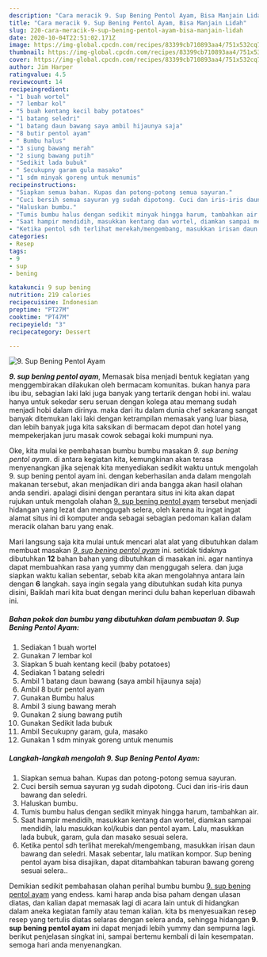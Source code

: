 ```yaml
---
description: "Cara meracik 9. Sup Bening Pentol Ayam, Bisa Manjain Lidah"
title: "Cara meracik 9. Sup Bening Pentol Ayam, Bisa Manjain Lidah"
slug: 220-cara-meracik-9-sup-bening-pentol-ayam-bisa-manjain-lidah
date: 2020-10-04T22:51:02.171Z
image: https://img-global.cpcdn.com/recipes/83399cb710893aa4/751x532cq70/9-sup-bening-pentol-ayam-foto-resep-utama.jpg
thumbnail: https://img-global.cpcdn.com/recipes/83399cb710893aa4/751x532cq70/9-sup-bening-pentol-ayam-foto-resep-utama.jpg
cover: https://img-global.cpcdn.com/recipes/83399cb710893aa4/751x532cq70/9-sup-bening-pentol-ayam-foto-resep-utama.jpg
author: Jim Harper
ratingvalue: 4.5
reviewcount: 14
recipeingredient:
- "1 buah wortel"
- "7 lembar kol"
- "5 buah kentang kecil baby potatoes"
- "1 batang seledri"
- "1 batang daun bawang saya ambil hijaunya saja"
- "8 butir pentol ayam"
- " Bumbu halus"
- "3 siung bawang merah"
- "2 siung bawang putih"
- "Sedikit lada bubuk"
- " Secukupny garam gula masako"
- "1 sdm minyak goreng untuk menumis"
recipeinstructions:
- "Siapkan semua bahan. Kupas dan potong-potong semua sayuran."
- "Cuci bersih semua sayuran yg sudah dipotong. Cuci dan iris-iris daun bawang dan seledri."
- "Haluskan bumbu."
- "Tumis bumbu halus dengan sedikit minyak hingga harum, tambahkan air."
- "Saat hampir mendidih, masukkan kentang dan wortel, diamkan sampai mendidih, lalu masukkan kol/kubis dan pentol ayam. Lalu, masukkan lada bubuk, garam, gula dan masako sesuai selera."
- "Ketika pentol sdh terlihat merekah/mengembang, masukkan irisan daun bawang dan seledri. Masak sebentar, lalu matikan kompor. Sup bening pentol ayam bisa disajikan, dapat ditambahkan taburan bawang goreng sesuai selera.."
categories:
- Resep
tags:
- 9
- sup
- bening

katakunci: 9 sup bening 
nutrition: 219 calories
recipecuisine: Indonesian
preptime: "PT27M"
cooktime: "PT47M"
recipeyield: "3"
recipecategory: Dessert

---
```



![9. Sup Bening Pentol Ayam](https://img-global.cpcdn.com/recipes/83399cb710893aa4/751x532cq70/9-sup-bening-pentol-ayam-foto-resep-utama.jpg)

<b><i>9. sup bening pentol ayam</i></b>, Memasak bisa menjadi bentuk kegiatan yang menggembirakan dilakukan oleh bermacam komunitas. bukan hanya para ibu ibu, sebagian laki laki juga banyak yang tertarik dengan hobi ini. walau hanya untuk sekedar seru seruan dengan kolega atau memang sudah menjadi hobi dalam dirinya. maka dari itu dalam dunia chef sekarang sangat banyak ditemukan laki laki dengan ketrampilan memasak yang luar biasa, dan lebih banyak juga kita saksikan di bermacam depot dan hotel yang mempekerjakan juru masak cowok sebagai koki mumpuni nya.

Oke, kita mulai ke pembahasan bumbu bumbu masakan <i>9. sup bening pentol ayam</i>. di antara kegiatan kita, kemungkinan akan terasa menyenangkan jika sejenak kita menyediakan sedikit waktu untuk mengolah 9. sup bening pentol ayam ini. dengan keberhasilan anda dalam mengolah makanan tersebut, akan menjadikan diri anda bangga akan hasil olahan anda sendiri. apalagi disini dengan perantara situs ini kita akan dapat rujukan untuk mengolah olahan <u>9. sup bening pentol ayam</u> tersebut menjadi hidangan yang lezat dan menggugah selera, oleh karena itu ingat ingat alamat situs ini di komputer anda sebagai sebagian pedoman kalian dalam meracik olahan baru yang enak.




Mari langsung saja kita mulai untuk mencari alat alat yang dibutuhkan dalam membuat masakan <u><i>9. sup bening pentol ayam</i></u> ini. setidak tidaknya dibutuhkan <b>12</b> bahan bahan yang dibutuhkan di masakan ini. agar nantinya dapat membuahkan rasa yang yummy dan menggugah selera. dan juga siapkan waktu kalian sebentar, sebab kita akan mengolahnya antara lain dengan <b>6</b> langkah. saya ingin segala yang dibutuhkan sudah kita punya disini, Baiklah mari kita buat dengan merinci dulu bahan keperluan dibawah ini.

<!--inarticleads1-->

##### Bahan pokok dan bumbu yang dibutuhkan dalam pembuatan 9. Sup Bening Pentol Ayam:

1. Sediakan 1 buah wortel
1. Gunakan 7 lembar kol
1. Siapkan 5 buah kentang kecil (baby potatoes)
1. Sediakan 1 batang seledri
1. Ambil 1 batang daun bawang (saya ambil hijaunya saja)
1. Ambil 8 butir pentol ayam
1. Gunakan  Bumbu halus
1. Ambil 3 siung bawang merah
1. Gunakan 2 siung bawang putih
1. Gunakan Sedikit lada bubuk
1. Ambil  Secukupny garam, gula, masako
1. Gunakan 1 sdm minyak goreng untuk menumis




<!--inarticleads2-->

##### Langkah-langkah mengolah 9. Sup Bening Pentol Ayam:

1. Siapkan semua bahan. Kupas dan potong-potong semua sayuran.
1. Cuci bersih semua sayuran yg sudah dipotong. Cuci dan iris-iris daun bawang dan seledri.
1. Haluskan bumbu.
1. Tumis bumbu halus dengan sedikit minyak hingga harum, tambahkan air.
1. Saat hampir mendidih, masukkan kentang dan wortel, diamkan sampai mendidih, lalu masukkan kol/kubis dan pentol ayam. Lalu, masukkan lada bubuk, garam, gula dan masako sesuai selera.
1. Ketika pentol sdh terlihat merekah/mengembang, masukkan irisan daun bawang dan seledri. Masak sebentar, lalu matikan kompor. Sup bening pentol ayam bisa disajikan, dapat ditambahkan taburan bawang goreng sesuai selera..




Demikian sedikit pembahasan olahan perihal bumbu bumbu <u>9. sup bening pentol ayam</u> yang endess. kami harap anda bisa paham dengan ulasan diatas, dan kalian dapat memasak lagi di acara lain untuk di hidangkan dalam aneka kegiatan family atau teman kalian. kita bs menyesuaikan resep resep yang tertulis diatas selaras dengan selera anda, sehingga hidangan <b>9. sup bening pentol ayam</b> ini dapat menjadi lebih yummy dan sempurna lagi. berikut penjelasan singkat ini, sampai bertemu kembali di lain kesempatan. semoga hari anda menyenangkan.
